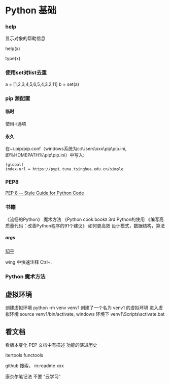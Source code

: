 # Python 基础

### help
显示对象的帮助信息

help(x)

type(x)

### 使用set对list去重
a = [1,2,3,4,5,6,5,4,3,2,11]
b = set(a)

### pip 源配置
#### 临时
使用-i选项

#### 永久
在~/.pip/pip.conf（windows系统为c:\Users\xxx\pip\pip.ini, 即%HOMEPATH%\pip\pip.ini）中写入:
```
[global]
index-url = https://pypi.tuna.tsinghua.edu.cn/simple
```

### PEP8
[PEP 8 -- Style Guide for Python Code](https://www.python.org/dev/peps/pep-0008/)


### 书籍
《流畅的Python》  魔术方法
《Python cook book》 3rd  Python的使用
《编写高质量代码：改善Python程序的91个建议》  如何更高效
设计模式，数据结构，算法

##### args
[知乎](https://zhuanlan.zhihu.com/p/50804195)

wing 中快速注释 Ctrl+.

### Python 魔术方法

## 虚拟环境
创建虚拟环境 python -m venv venv1  创建了一个名为 venv1 的虚拟环境
进入虚拟环境  source venv1/bin/activate, windows 环境下 venv1\Scripts\activate.bat

## 看文档
看版本变化
PEP 文档中有描述 功能的演进历史

itertools
functools


github 搜索， in:readme  xxx

康奈尔笔记法
不要 “云学习”